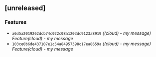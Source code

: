 ## [unreleased]

### Features

- `a6d5a2019262dcb74c022c08a1203dc9123a8919` *((cloud) - my message)* _Feature(cloud) - my message_
- `103ce0b6de437107e1c54a84957398c17ea8659a` *((cloud) - my message)* _Feature(cloud) - my message_
